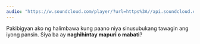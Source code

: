 ```yaml
---
audio: "https://w.soundcloud.com/player/?url=https%3A//api.soundcloud.com/tracks/1406306866%3Fsecret_token%3Ds-eWSNhQ8CVRi&color=%23ff5500&auto_play=true&hide_related=false&show_comments=true&show_user=true&show_reposts=false&show_teaser=true&visual=true"
---
```


Pakibigyan ako ng halimbawa kung paano niya sinusubukang tawagin ang iyong pansin. Siya ba ay <strong>naghihintay mapuri o mabati</strong>?